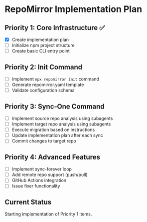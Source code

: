 # RepoMirror Implementation Plan

## Priority 1: Core Infrastructure ✅
- [x] Create implementation plan
- [ ] Initialize npm project structure
- [ ] Create basic CLI entry point

## Priority 2: Init Command
- [ ] Implement `npx repomirror init` command
- [ ] Generate repomirror.yaml template
- [ ] Validate configuration schema

## Priority 3: Sync-One Command
- [ ] Implement source repo analysis using subagents
- [ ] Implement target repo analysis using subagents
- [ ] Execute migration based on instructions
- [ ] Update implementation plan after each sync
- [ ] Commit changes to target repo

## Priority 4: Advanced Features
- [ ] Implement sync-forever loop
- [ ] Add remote repo support (push/pull)
- [ ] GitHub Actions integration
- [ ] Issue fixer functionality

## Current Status
Starting implementation of Priority 1 items.
